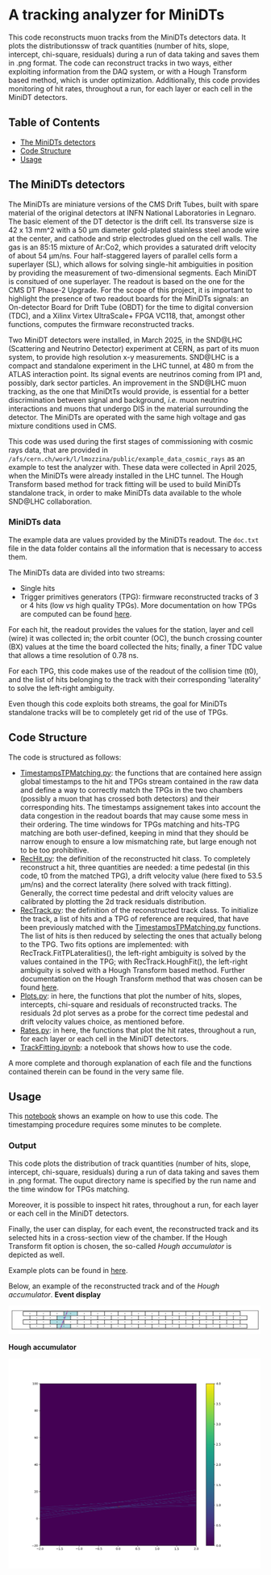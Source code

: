 # **A tracking analyzer for MiniDTs**
This code reconstructs muon tracks from the MiniDTs detectors data. It plots the distributionssw of track quantities (number of hits, slope, intercept, chi-square, residuals) during a run of data taking and saves them in .png format. The code can reconstruct tracks in two ways, either exploiting information from the DAQ system, or with a Hough Transform based method, which is under optimization.
Additionally, this code provides monitoring of hit rates, throughout a run, for each layer or each cell in the MiniDT detectors. 

## Table of Contents
* [The MiniDTs detectors](#the-minidts-detectors)
* [Code Structure](#structure)
* [Usage](#usage)

## The MiniDTs detectors
The MiniDTs are miniature versions of the CMS Drift Tubes, built with spare material of the original detectors at INFN National Laboratories in Legnaro. The basic element of the DT detector is the drift cell. Its transverse size is 42 x 13 mm^2 with a 50 μm diameter gold-plated stainless steel anode wire at the center, and cathode and strip electrodes glued on the cell walls. The gas is an 85:15 mixture of Ar:Co2, which provides a saturated drift velocity of about 54 μm/ns. Four half-staggered layers of parallel cells form a superlayer (SL), which allows for solving single-hit ambiguities in position by providing the measurement of two-dimensional segments.
Each MiniDT is consitued of one superlayer.
The readout is based on the one for the CMS DT Phase-2 Upgrade. For the scope of this project, it is important to highlight the presence of two readout boards for the MiniDTs signals: an On-detector Board for Drift Tube (OBDT) for the time to digital conversion (TDC), and a Xilinx Virtex UltraScale+ FPGA VC118, that, amongst other functions, computes the firmware reconstructed tracks. 

Two MiniDT detectors were installed, in March 2025, in the SND@LHC (Scattering and Neutrino Detector) experiment at CERN, as part of its muon system, to provide high resolution x-y measurements. SND@LHC is a compact and standalone experiment in the LHC tunnel, at 480 m from the ATLAS interaction point. Its signal events are neutrinos coming from IP1 and, possibly, dark sector particles. An improvement in the SND@LHC muon tracking, as the one that MiniDtTs would provide, is essential for a better discrimination between signal and background, _i.e._ muon neutrino interactions and muons that undergo DIS in the material surrounding the detector. 
The MiniDTs are operated with the same high voltage and gas mixture conditions used in CMS.

This code was used during the first stages of commissioning with cosmic rays data, that are provided in `/afs/cern.ch/work/l/lmozzina/public/example_data_cosmic_rays` as an example to test the analyzer with. These data were collected in April 2025, when the MiniDTs were already installed in the LHC tunnel. The Hough Transform based method for track fitting will be used to build MiniDTs standalone track, in order to make MiniDTs data available to the whole SND@LHC collaboration.

### MiniDTs data
The example data are values provided by the MiniDTs readout. The `doc.txt` file in the data folder contains all the information that is necessary to access them.

The MiniDTs data are divided into two streams: 
- Single hits
- Trigger primitives generators (TPG): firmware reconstructed tracks of 3 or 4 hits (low _vs_ high quality TPGs). More documentation on how TPGs are computed can be found [here](https://www.sciencedirect.com/science/article/pii/S0168900223000931?via%3Dihub).

For each hit, the readout provides the values for the station, layer and cell (wire) it was collected in; the orbit counter (OC), the bunch crossing counter (BX) values at the time the board collected the hits; finally, a finer TDC value that allows a time resolution of 0.78 ns. 

For each TPG, this code makes use of the readout of the collision time (t0), and the list of hits belonging to the track with their corresponding 'laterality' to solve the left-right ambiguity.

Even though this code exploits both streams, the goal for MiniDTs standalone tracks will be to completely get rid of the use of TPGs.

## Code Structure
The code is structured as follows:
- [TimestampsTPMatching.py](TimestampsTPMatching.py): the functions that are contained here assign global timestamps to the hit and TPGs stream contained in the raw data and define a way to correctly match the TPGs in the two chambers (possibly a muon that has crossed both detectors) and their corresponding hits. The timestamps assignement takes into account the data congestion in the readout boards that may cause some mess in their ordering.
The time windows for TPGs matching and hits-TPG matching are both user-defined, keeping in mind that they should be narrow enough to ensure a low mismatching rate, but large enough not to be too prohibitive.
- [RecHit.py](RecHit.py): the definition of the reconstructed hit class. To completely reconstruct a hit, three quantities are needed: a time pedestal (in this code, t0 from the matched TPG), a drift velocity value (here fixed to 53.5 μm/ns) and the correct laterality (here solved with track fitting). Generally, the correct time pedestal and drift velocity values are calibrated by plotting the 2d track residuals distribution.
- [RecTrack.py](RecTrack.py): the definition of the reconstructed track class. To initialize the track, a list of hits and a TPG of reference are required, that have been previously matched with the [TimestampsTPMatching.py](TimestampsTPMatching.py) functions. The list of hits is then reduced by selecting the ones that actually belong to the TPG.
Two fits options are implemented: with RecTrack.FitTPLateralities(), the left-right ambiguity is solved by the values contained in the TPG; with RecTrack.HoughFit(), the left-right ambiguity is solved with a Hough Transform based method. Further documentation on the Hough Transform method that was chosen can be found [here](https://www.sciencedirect.com/science/article/abs/pii/S0168900216307355?fr=RR-2&ref=pdf_download&rr=977d2df8dea0edc4).
- [Plots.py](Plots.py): in here, the functions that plot the number of hits, slopes, intercepts, chi-square and residuals of reconstructed tracks. The residuals 2d plot serves as a probe for the correct time pedestal and drift velocity values choice, as mentioned before.
- [Rates.py](Rates.py): in here, the functions that plot the hit rates, throughout a run, for each layer or each cell in the MiniDT detectors.
- [TrackFitting.ipynb](TrackFitting.ipynb): a notebook that shows how to use the code.

A more complete and thorough explanation of each file and the functions contained therein can be found in the very same file.

## Usage
This [notebook](TrackFitting.ipynb) shows an example on how to use this code. The timestamping procedure requires some minutes to be complete.
 

### Output 
This code plots the distribution of track quantities (number of hits, slope, intercept, chi-square, residuals) during a run of data taking and saves them in .png format. The ouput directory name is specified by the run name and the time window for TPGs matching. 

Moreover, it is possible to inspect  hit rates, throughout a run, for each layer or each cell in the MiniDT detectors. 

Finally, the user can display, for each event, the reconstructed track and its selected hits in a cross-section view of the chamber. If the Hough Transform fit option is chosen, the so-called _Hough accumulator_ is depicted as well. 

Example plots can be found in [here](Plots_example_data_cosmic_rays_15ns).

Below, an example of the reconstructed track and of the _Hough accumulator_.
**Event display**

<img src="https://github.com/licia-mozzina/MiniDT_Tracking/blob/main/Plots_example_data_cosmic_rays_15ns/event_display.png" width="500">

**Hough accumulator**

<img src="https://github.com/licia-mozzina/MiniDT_Tracking/blob/main/Plots_example_data_cosmic_rays_15ns/Hough_accumulator.png" width="500">


